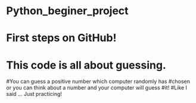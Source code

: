 # Python_beginer_project
# First steps on GitHub! 
# This code is all about guessing. 
#You can guess a positive number which computer randomly has #chosen or you can think about a number and your computer will guess #it!
#Like I said ...  Just practicing! 

